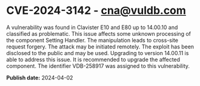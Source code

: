 # CVE-2024-3142 - cna@vuldb.com

A vulnerability was found in Clavister E10 and E80 up to 14.00.10 and classified as problematic. This issue affects some unknown processing of the component Setting Handler. The manipulation leads to cross-site request forgery. The attack may be initiated remotely. The exploit has been disclosed to the public and may be used. Upgrading to version 14.00.11 is able to address this issue. It is recommended to upgrade the affected component. The identifier VDB-258917 was assigned to this vulnerability.

**Publish date:** 2024-04-02
